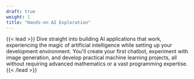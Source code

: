 ```yaml
---
draft: true
weight: 1
title: "Hands-on AI Exploration"
---
```


{{< lead >}}
Dive straight into building AI applications that work, experiencing the magic of artificial intelligence while setting up your development environment. You'll create your first chatbot, experiment with image generation, and develop practical machine learning projects, all without requiring advanced mathematics or a vast programming expertise.
{{< /lead >}}
